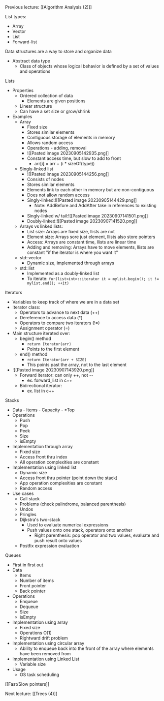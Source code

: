 Previous lecture: [[Algorithm Analysis (2)]]

List types:
- Array
- Vector
- List
- Forward-list

Data structures are a way to store and organize data
- Abstract data type 
	- Class of objects whose logical behavior is defined by a set of values and operations

Lists
- Properties
	- Ordered collection of data
		- Elements are given positions
	- Linear structure
	- Can have a set size or grow/shrink
- Examples
	- Array
		- Fixed size
		- Stores similar elements
		- Contiguous storage of elements in memory
		- Allows random access
		- Operations - adding, removal
		- ![[Pasted image 20230905142935.png]]
		- Constant access time, but slow to add to front
			- arr\[i] = arr + (i * sizeOf(type))
	- Singly-linked list
		- ![[Pasted image 20230905144256.png]]
		- Consists of nodes
		- Stores similar elements
		- Elements link to each other in memory but are non-contiguous
		- Does not allow random access
		- Singly-linked:![[Pasted image 20230905144429.png]]
			- Note: AddBefore and AddAfter take in references to existing nodes
		- Singly-linked w/ tail:![[Pasted image 20230907141501.png]]
		- Doubly-linked:![[Pasted image 20230907141520.png]]
	- Arrays vs linked lists:
		- List size: Arrays are fixed size, llists are not
		- Element size: Arrays sore just element, llists also store pointers
		- Access: Arrays are constant time, llists are linear time
		- Adding and removing: Arrays have to move elements, llists are constant "if the iterator is where you want it"
	- std::vector
		- Dynamic size, implemented through arrays
	- std::list
		- Implemented as a doubly-linked list
		- To iterate: `for(list<int>::iterator it = mylist.begin(); it != mylist.end(); ++it)`

Iterators
- Variables to keep track of where we are in a data set
- Iterator class:
	- Operators to advance to next data (++)
	- Dereference to access data (\*)
	- Operators to compare two iterators (!=)
	- Assignment operator (=)
- Main structure iterated over:
	- begin() method
		- `return Iterator(arr)`
		- Points to the first element
	- end() method
		- `return Iterator(arr + SIZE)`
		- This points past the array, not to the last element
- ![[Pasted image 20230907143920.png]]
	- Forward iterator: can only ++, not --
		- ex. forward_list in c++
	- Bidirectional iterator: 
		- ex. list in c++

Stacks
- Data
		- Items
		- Capacity
		- \*Top
- Operations
	- Push
	- Pop
	- Peek
	- Size
	- isEmpty
- Implementation through array
	- Fixed size
	- Access front thru index
	- All operation complexities are constant
- Implementation using linked list
	- Dynamic size
	- Access front thru pointer (point down the stack)
	- App operation complexities are constant
	- Random access
- Use cases
	- Call stack
	- Problems (check palindrome, balanced parenthesis)
	- Undos
	- Pringles
	- Dijkstra's two-stack
		- Used to evaluate numerical expressions
		- Push values onto one stack, operators onto another
			- Right parenthesis: pop operator and two values, evaluate and push result onto values
	- Postfix expression evaluation

Queues
- First in first out
- Data
	- Items
	- Number of items
	- Front pointer
	- Back pointer
- Operations
	- Enqueue
	- Dequeue
	- Size
	- isEmpty
- Implementation using array
	- Fixed size
	- Operations O(1)
	- Rightward drift problem
- Implementation using circular array
	- Ability to enqueue back into the front of the array where elements have been removed from
- Implementation using Linked List
	- Variable size
- Usage
	- OS task scheduling

[[Fast/Slow pointers]]


Next lecture: [[Trees (4)]]